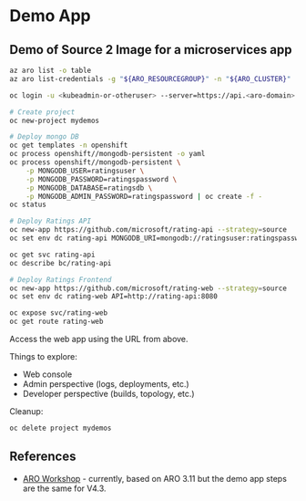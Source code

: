 Demo App
========

## Demo of Source 2 Image for a microservices app

```sh
az aro list -o table
az aro list-credentials -g "${ARO_RESOURCEGROUP}" -n "${ARO_CLUSTER}"

oc login -u <kubeadmin-or-otheruser> --server=https://api.<aro-domain>:6443

# Create project
oc new-project mydemos

# Deploy mongo DB
oc get templates -n openshift
oc process openshift//mongodb-persistent -o yaml
oc process openshift//mongodb-persistent \
    -p MONGODB_USER=ratingsuser \
    -p MONGODB_PASSWORD=ratingspassword \
    -p MONGODB_DATABASE=ratingsdb \
    -p MONGODB_ADMIN_PASSWORD=ratingspassword | oc create -f -
oc status

# Deploy Ratings API
oc new-app https://github.com/microsoft/rating-api --strategy=source
oc set env dc rating-api MONGODB_URI=mongodb://ratingsuser:ratingspassword@mongodb.mydemos.svc.cluster.local:27017/ratingsdb

oc get svc rating-api
oc describe bc/rating-api

# Deploy Ratings Frontend
oc new-app https://github.com/microsoft/rating-web --strategy=source
oc set env dc rating-web API=http://rating-api:8080

oc expose svc/rating-web
oc get route rating-web
```

Access the web app using the URL from above.

Things to explore:

* Web console
* Admin perspective (logs, deployments, etc.)
* Developer perspective (builds, topology, etc.)

Cleanup:

```sh
oc delete project mydemos
```

## References

* [ARO Workshop](https://aroworkshop.io/) - currently, based on ARO 3.11 but the demo app steps are the same for V4.3.